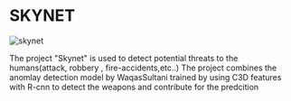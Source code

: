 <h1>SKYNET</h1>

![skynet](https://user-images.githubusercontent.com/45633028/91585722-0d7c1280-e972-11ea-93a5-053cf1b1b8de.PNG)

The project "Skynet" is used to detect potential threats to the humans(attack, robbery , fire-accidents,etc..)
The project combines the anomlay detection model by WaqasSultani trained by using C3D features with R-cnn to detect the weapons and contribute for the predcition

